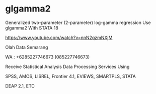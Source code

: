 # glgamma2
Generalized two-parameter (2-parameter) log-gamma regression Use glgamma2 With STATA 18

https://www.youtube.com/watch?v=nnN2qzmNXjM

Olah Data Semarang

WA : +6285227746673 (085227746673)

Receive Statistical Analysis Data Processing Services Using

SPSS, AMOS, LISREL, Frontier 4.1, EVIEWS, SMARTPLS, STATA

DEAP 2.1, ETC
